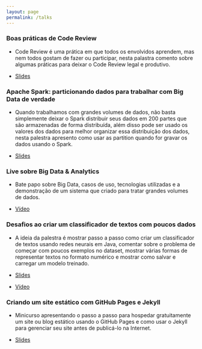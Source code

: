 ```yaml
---
layout: page
permalink: /talks
---
```


### Boas práticas de Code Review
* Code Review é uma prática em que todos os envolvidos aprendem, mas nem todos gostam de fazer ou participar, nesta palastra comento sobre algumas práticas para deixar o Code Review legal e produtivo.

* <a href="https://drive.google.com/file/d/1tavxOesIwCB2AKfWLyrKEenG2tgtfNyr/view?usp=sharing" target="_blank">Slides</a>


### Apache Spark: particionando dados para trabalhar com Big Data de verdade
* Quando trabalhamos com grandes volumes de dados, não basta simplemente deixar o Spark distribuir seus dados em 200 partes que são armazenadas de forma distribuída, além disso pode ser usado os valores dos dados para melhor organizar essa distribuição dos dados, nesta palestra apresento como usar as partition quando for gravar os dados usando o Spark.

* <a href="https://drive.google.com/file/d/1UTvBQsHtw5_5YwuozMwqk0H_OybVu97e/view?usp=sharing" target="_blank">Slides</a>


### Live sobre Big Data & Analytics
* Bate papo sobre Big Data, casos de uso, tecnologias utilizadas e a demonstração de um sistema que criado para tratar grandes volumes de dados.

* <a href="https://www.youtube.com/watch?v=GBwT2II0xg8" target="_blank">Vídeo</a>


### Desafios ao criar um classificador de textos com poucos dados
* A ideia da palestra é mostrar passo a passo como criar um classificador de textos usando redes neurais em Java, comentar sobre o problema de começar com poucos exemplos no dataset, mostrar várias formas de representar textos no formato numérico e mostrar como salvar e carregar um modelo treinado.

* <a href="https://drive.google.com/file/d/1iCBpiTpbiO8lYozBKweHL07kWUpvYIzc" target="_blank">Slides</a>
* <a href="https://youtu.be/e6FdyO08BK8?t=15948" target="_blank">Vídeo</a>


### Criando um site estático com GitHub Pages e Jekyll
* Minicurso apresentando o passo a passo para hospedar gratuitamente um site ou blog estático usando o GitHub Pages e como usar o Jekyll para gerenciar seu site antes de publicá-lo na Internet.

* <a href="https://docs.google.com/presentation/d/1eiZ1lco2_VMWhb5mU2W2eLJuLGe1UCCK5PJjcMq9IQY" target="_blank">Slides</a>

